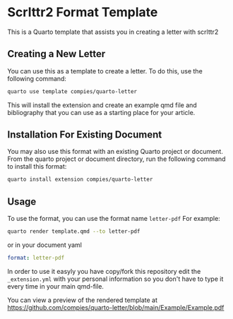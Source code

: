 # Scrlttr2 Format Template

This is a Quarto template that assists you in creating a letter with scrlttr2

## Creating a New Letter

You can use this as a template to create a letter.
To do this, use the following command:

```bash
quarto use template compies/quarto-letter
```

This will install the extension and create an example qmd file and bibliography that you can use as a starting place for your article.

## Installation For Existing Document

You may also use this format with an existing Quarto project or document.
From the quarto project or document directory, run the following command to install this format:

```bash
quarto install extension compies/quarto-letter
```

## Usage

To use the format, you can use the format name `letter-pdf`
For example:

```bash
quarto render template.qmd --to letter-pdf
```

or in your document yaml

```yaml
format: letter-pdf
```

In order to use it easyly you have copy/fork this repository edit the `_extension.yml` with your personal information so you don't have to type it every time in your main qmd-file.

You can view a preview of the rendered template at https://github.com/compies/quarto-letter/blob/main/Example/Example.pdf
